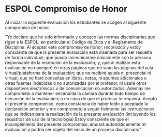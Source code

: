 # ESPOL Compromiso de Honor

Al iniciar la siguiente evaluación los estudiantes se acogen al siguiente compromiso de honor.

"Yo declaro que he sido informado y conozco las normas disciplinarias que rigen a la ESPOL, en particular el Código de Etica y el Reglamento de Disciplina. Al aceptar este compromiso de honor, reconozco y estoy consciente de que la presente evaluación está diseñada para ser resuelta de forma individual; que puedo comunicarme únicamente con la persona responsable de la recepción de la evaluación; y, que al realizar esta evaluación no navegaré en otras páginas que no sean las páginas del aula virtual/plataforma de la evaluación; que no recibiré ayuda ni presencial ni virtual; que no haré consultas en libros, notas, ni apuntes adicionales u otras fuentes indebidas o no autorizadas por el profesor, ni usaré otros dispositivos electrónicos o de comunicación no autorizados.
Además me comprometo a mantener encendida la cámara durante todo tiempo de ejecución de la evaluación; o en caso de que el profesor lo requiera. Acepto el presente compromiso, como constancia de haber leído y aceptado la declaración anterior y me comprometo a seguir fielmente las instrucciones que se indican para la realización de la presente evaluación (incluyendo los requisitos de uso de la tecnología).Estoy consciente de que el incumplimiento del presente compromiso, anulará automáticamente mi evaluación y podría ser objeto del inicio de un proceso disciplinario"
